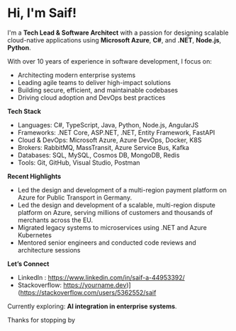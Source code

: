 #  Hi, I'm Saif!

I'm a **Tech Lead & Software Architect** with a passion for designing scalable cloud-native applications using **Microsoft Azure**, **C#**, and **.NET**, **Node.js**, **Python**.

 With over 10  years of experience in software development, I focus on:
- Architecting modern enterprise systems
- Leading agile teams to deliver high-impact solutions
- Building secure, efficient, and maintainable codebases
- Driving cloud adoption and DevOps best practices

 **Tech Stack**
- Languages: C#, TypeScript, Java, Python, Node.js, AngularJS
- Frameworks: .NET Core, ASP.NET, .NET, Entity Framework, FastAPI
- Cloud & DevOps: Microsoft Azure, Azure DevOps, Docker, K8S
- Brokers: RabbitMQ, MassTransit, Azure Service Bus, Kafka
- Databases: SQL, MySQL, Cosmos DB, MongoDB, Redis
- Tools: Git, GitHub, Visual Studio, Postman

 **Recent Highlights**
- Led the design and development of a multi-region payment platform on Azure for Public Transport in Germany. 
- Led the design and development of a scalable, multi-region dispute platform on Azure, serving millions of customers and thousands of merchants across the EU.
- Migrated legacy systems to microservices using .NET and Azure Kubernetes 
- Mentored senior engineers and conducted code reviews and architecture sessions

 **Let’s Connect**
- LinkedIn : https://www.linkedin.com/in/saif-a-44953392/
- Stackoverflow: https://yourname.dev)](https://stackoverflow.com/users/5362552/saif

 Currently exploring: **AI integration in enterprise systems**.

Thanks for stopping by
